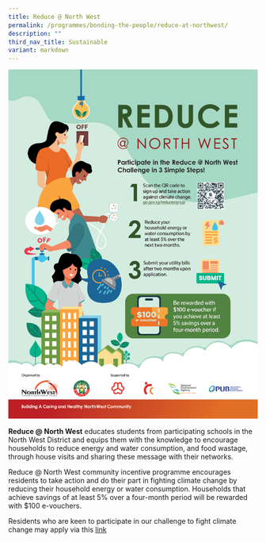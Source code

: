```yaml
---
title: Reduce @ North West
permalink: /programmes/bonding-the-people/reduce-at-northwest/
description: ""
third_nav_title: Sustainable
variant: markdown
---
```

![](/images/Programmes/Green%20Living/NWCDC_Reduce_northwest2025_Poster.png)

**Reduce @ North West** educates students from participating schools in the North West District and equips them with the knowledge to encourage households to reduce energy and water consumption, and food wastage, through house visits and sharing these message with their networks.

Reduce @ North West community incentive programme  encourages residents to take action and do their part in fighting climate change by reducing their household energy or water consumption. Households that achieve savings of at least 5% over a four-month period will be rewarded with $100 e-vouchers.


Residents who are keen to participate in our challenge to fight climate change may apply via this [link](https://form.gov.sg/641db104f33bd00013d157bf) 
